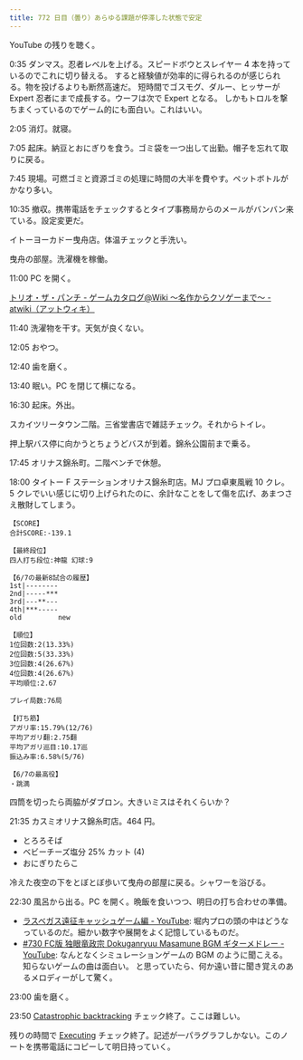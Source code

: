 ```yaml
---
title: 772 日目（曇り）あらゆる課題が停滞した状態で安定
---
```


YouTube の残りを聴く。

0:35 ダンマス。忍者レベルを上げる。スピードボウとスレイヤー 4 本を持っているのでこれに切り替える。
すると経験値が効率的に得られるのが感じられる。物を投げるよりも断然高速だ。
短時間でゴスモグ、ダルー、ヒッサーが Expert 忍者にまで成長する。ウーフは次で Expert となる。
しかもトロルを撃ちまくっているのでゲーム的にも面白い。これはいい。

2:05 消灯。就寝。

7:05 起床。納豆とおにぎりを食う。ゴミ袋を一つ出して出勤。帽子を忘れて取りに戻る。

7:45 現場。可燃ゴミと資源ゴミの処理に時間の大半を費やす。ペットボトルがかなり多い。

10:35 撤収。携帯電話をチェックするとタイプ事務局からのメールがバンバン来ている。設定変更だ。

イトーヨーカドー曳舟店。体温チェックと手洗い。

曳舟の部屋。洗濯機を稼働。

11:00 PC を開く。

[トリオ・ザ・パンチ - ゲームカタログ@Wiki ～名作からクソゲーまで～ - atwiki（アットウィキ）](https://w.atwiki.jp/gcmatome/pages/2115.html)

11:40 洗濯物を干す。天気が良くない。

12:05 おやつ。

12:40 歯を磨く。

13:40 眠い。PC を閉じて横になる。

16:30 起床。外出。

スカイツリータウン二階。三省堂書店で雑誌チェック。それからトイレ。

押上駅バス停に向かうとちょうどバスが到着。錦糸公園前まで乗る。

17:45 オリナス錦糸町。二階ベンチで休憩。

18:00 タイトー F ステーションオリナス錦糸町店。MJ プロ卓東風戦 10 クレ。
5 クレでいい感じに切り上げられたのに、余計なことをして傷を広げ、あまつさえ散財してしまう。

```text
【SCORE】
合計SCORE:-139.1

【最終段位】
四人打ち段位:神龍 幻球:9

【6/7の最新8試合の履歴】
1st|--------
2nd|-----***
3rd|---**---
4th|***-----
old         new

【順位】
1位回数:2(13.33%)
2位回数:5(33.33%)
3位回数:4(26.67%)
4位回数:4(26.67%)
平均順位:2.67

プレイ局数:76局

【打ち筋】
アガリ率:15.79%(12/76)
平均アガリ翻:2.75翻
平均アガリ巡目:10.17巡
振込み率:6.58%(5/76)

【6/7の最高役】
・跳満
```

四筒を切ったら両脇がダブロン。大きいミスはそれくらいか？

21:35 カスミオリナス錦糸町店。464 円。

* とろろそば
* ベビーチーズ塩分 25% カット (4)
* おにぎりたらこ

冷えた夜空の下をとぼとぼ歩いて曳舟の部屋に戻る。シャワーを浴びる。

22:30 風呂から出る。PC を開く。晩飯を食いつつ、明日の打ち合わせの準備。

* [ラスベガス遠征キャッシュゲーム編 - YouTube](https://www.youtube.com/watch?v=M6XRsUNIXzw):
  堀内プロの頭の中はどうなっているのだ。細かい数字や展開をよく記憶しているものだ。
* [&#x23;730 FC版 独眼竜政宗 Dokuganryuu Masamune BGM ギターメドレー - YouTube](https://www.youtube.com/watch?v=MaCp4T7wSXA):
  なんとなくシミュレーションゲームの BGM のように聞こえる。知らないゲームの曲は面白い。
  と思っていたら、何か遠い昔に聞き覚えのあるメロディーがして驚く。

23:00 歯を磨く。

23:50 [Catastrophic backtracking](https://javascript.info/regexp-catastrophic-backtracking)
チェック終了。ここは難しい。

残りの時間で [Executing](https://en.wikipedia.org/wiki/Project_management#Executing)
チェック終了。記述が一パラグラフしかない。このノートを携帯電話にコピーして明日持っていく。
